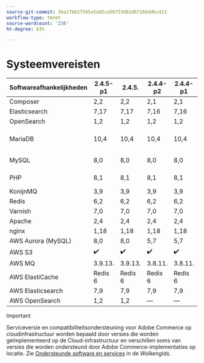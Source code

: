 ```yaml
---
source-git-commit: 3ba17b62f595e5a02ca56753d81d67166ddbc413
workflow-type: tm+mt
source-wordcount: '236'
ht-degree: 63%

---
```

# Systeemvereisten

<table style="table-layout:auto">
  <thead>
    <tr>
      <th>
        Softwareafhankelijkheden
      </th>
      <th>2.4.5-p1</th>
      <th>2.4.5.</th>
      <th>2.4.4-p2</th>
      <th>2.4.4-p1</th>
      <th>2.4.4.</th>
      <th>2.4.3-p3</th>
      <th>2.4.3-p2</th>
      <th>2.4.3.</th>
      <th>2.4.2.</th>
      <th>2.4.1.</th>
      <th>2.4.0.</th>
    </tr>
  </thead>
  <tbody>
    <tr>
      <td>Composer</td>
      <td>
            2,2
      </td>
      <td>
            2,2
      </td>
      <td>
            2,1
      </td>
      <td>
            2,1
      </td>
      <td>
            2,1
      </td>
      <td>
            1
      </td>
      <td>
            1
      </td>
      <td>
            1
      </td>
      <td>
            1
      </td>
      <td>
            1
      </td>
      <td>
            1
      </td>
    </tr>
    <tr>
      <td>Elasticsearch</td>
      <td>
            7,17
      </td>
      <td>
            7,17
      </td>
      <td>
            7,16
      </td>
      <td>
            7,16
      </td>
      <td>
            7,16
      </td>
      <td>
            7,16
      </td>
      <td>
            7,16
      </td>
      <td>
            7,10
      </td>
      <td>
            7,9
      </td>
      <td>
            7,7
      </td>
      <td>
            7,6
      </td>
    </tr>
    <tr>
      <td>OpenSearch</td>
      <td>
            1,2
      </td>
      <td>
            1,2
      </td>
      <td>
            1,2
      </td>
      <td>
            1,2
      </td>
      <td>
            1,2
      </td>
      <td>
            1,2
      </td>
      <td>
            1,2
      </td>
      <td>
          —
      </td>
      <td>
          —
      </td>
      <td>
          —
      </td>
      <td>
          —
      </td>
    </tr>
    <tr>
      <td>MariaDB</td>
      <td>
            10,4
      </td>
      <td>
            10,4
      </td>
      <td>
            10,4
      </td>
      <td>
            10,4
      </td>
      <td>
            10,4
      </td>
      <td>
            10,4
      </td>
      <td>
            10,4
      </td>
      <td>
            10,4
      </td>
      <td>
            10,4
      </td>
      <td>
            10,4
      </td>
      <td>
            10.2, 10.3, 10.4
      </td>
    </tr>
    <tr>
      <td>MySQL</td>
      <td>
            8,0
      </td>
      <td>
            8,0
      </td>
      <td>
            8,0
      </td>
      <td>
            8,0
      </td>
      <td>
            8,0
      </td>
      <td>
            8,0
      </td>
      <td>
            8,0
      </td>
      <td>
            8,0
      </td>
      <td>
            8,0
      </td>
      <td>
            8,0
      </td>
      <td>
            5.7, 8.0
      </td>
    </tr>
    <tr>
      <td>PHP</td>
      <td>
            8,1
      </td>
      <td>
            8,1
      </td>
      <td>
            8,1
      </td>
      <td>
            8,1
      </td>
      <td>
            8,1
      </td>
      <td>
            7,4
      </td>
      <td>
            7,4
      </td>
      <td>
            7,4
      </td>
      <td>
            7,4
      </td>
      <td>
            7,4
      </td>
      <td>
            7.3, 7.4
      </td>
    </tr>
    <tr>
      <td>KonijnMQ</td>
      <td>
            3,9
      </td>
      <td>
            3,9
      </td>
      <td>
            3,9
      </td>
      <td>
            3,9
      </td>
      <td>
            3,9
      </td>
      <td>
            3,8
      </td>
      <td>
            3,8
      </td>
      <td>
            3,8
      </td>
      <td>
            3,8
      </td>
      <td>
            3,8
      </td>
      <td>
            3,8
      </td>
    </tr>
    <tr>
      <td>Redis</td>
      <td>
            6,2
      </td>
      <td>
            6,2
      </td>
      <td>
            6,2
      </td>
      <td>
            6,2
      </td>
      <td>
            6,2
      </td>
      <td>
            6,0
      </td>
      <td>
            6,0
      </td>
      <td>
            6,0
      </td>
      <td>
            6,0
      </td>
      <td>
            5,0
      </td>
      <td>
            5,0
      </td>
    </tr>
    <tr>
      <td>Varnish</td>
      <td>
            7,0
      </td>
      <td>
            7,0
      </td>
      <td>
            7,0
      </td>
      <td>
            7,0
      </td>
      <td>
            7,0
      </td>
      <td>
            6,5
      </td>
      <td>
            6,5
      </td>
      <td>
            6,5
      </td>
      <td>
            6,4
      </td>
      <td>
            6,2
      </td>
      <td>
            6
      </td>
    </tr>
    <tr>
      <td>Apache</td>
      <td>
            2,4
      </td>
      <td>
            2,4
      </td>
      <td>
            2,4
      </td>
      <td>
            2,4
      </td>
      <td>
            2,4
      </td>
      <td>
            2,4
      </td>
      <td>
            2,4
      </td>
      <td>
            2,4
      </td>
      <td>
            2,4
      </td>
      <td>
            2,4
      </td>
      <td>
            2,4
      </td>
    </tr>
    <tr>
      <td>nginx</td>
      <td>
            1,18
      </td>
      <td>
            1,18
      </td>
      <td>
            1,18
      </td>
      <td>
            1,18
      </td>
      <td>
            1,18
      </td>
      <td>
            1,18
      </td>
      <td>
            1,18
      </td>
      <td>
            1,18
      </td>
      <td>
            1,18
      </td>
      <td>
            1,18
      </td>
      <td>
            1,18
      </td>
    </tr>
    <tr>
      <td>AWS Aurora (MySQL)</td>
      <td>
            8,0
      </td>
      <td>
            8,0
      </td>
      <td>
            5,7
      </td>
      <td>
            5,7
      </td>
      <td>
            5,7
      </td>
      <td>
            5,7
      </td>
      <td>
            5,7
      </td>
      <td>
            5,7
      </td>
      <td>
          —
      </td>
      <td>
          —
      </td>
      <td>
          —
      </td>
    </tr>
    <tr>
      <td>AWS S3</td>
      <td>
            ✔️
      </td>
      <td>
            ✔️
      </td>
      <td>
            ✔️
      </td>
      <td>
            ✔️
      </td>
      <td>
            ✔️
      </td>
      <td>
            ✔️
      </td>
      <td>
            ✔️
      </td>
      <td>
            ✔️
      </td>
      <td>
            ✔️
      </td>
      <td>
          —
      </td>
      <td>
          —
      </td>
    </tr>
    <tr>
      <td>AWS MQ</td>
      <td>
            3.9.13.
      </td>
      <td>
            3.9.13.
      </td>
      <td>
            3.8.11.
      </td>
      <td>
            3.8.11.
      </td>
      <td>
            3.8.11.
      </td>
      <td>
            3.8.11.
      </td>
      <td>
            3.8.11.
      </td>
      <td>
            3.8.11.
      </td>
      <td>
          —
      </td>
      <td>
          —
      </td>
      <td>
          —
      </td>
    </tr>
    <tr>
      <td>AWS ElastiCache</td>
      <td>
            Redis 6
      </td>
      <td>
            Redis 6
      </td>
      <td>
            Redis 6
      </td>
      <td>
            Redis 6
      </td>
      <td>
            Redis 6
      </td>
      <td>
            Redis 6
      </td>
      <td>
            Redis 6
      </td>
      <td>
            Redis 6
      </td>
      <td>
          —
      </td>
      <td>
          —
      </td>
      <td>
          —
      </td>
    </tr>
    <tr>
      <td>AWS Elasticsearch</td>
      <td>
            7,9
      </td>
      <td>
            7,9
      </td>
      <td>
            7,9
      </td>
      <td>
            7,9
      </td>
      <td>
            7,9
      </td>
      <td>
            7,9
      </td>
      <td>
            7,9
      </td>
      <td>
            7,9
      </td>
      <td>
          —
      </td>
      <td>
          —
      </td>
      <td>
          —
      </td>
    </tr>
    <tr>
      <td>AWS OpenSearch</td>
      <td>
            1,2
      </td>
      <td>
            1,2
      </td>
      <td>
          —
      </td>
      <td>
          —
      </td>
      <td>
          —
      </td>
      <td>
          —
      </td>
      <td>
          —
      </td>
      <td>
          —
      </td>
      <td>
          —
      </td>
      <td>
          —
      </td>
      <td>
          —
      </td>
    </tr>
  </tbody>
</table>

>[!IMPORTANT]
>
>Serviceversie en compatibiliteitsondersteuning voor Adobe Commerce op cloudinfrastructuur worden bepaald door versies die worden geïmplementeerd op de Cloud-infrastructuur en verschillen soms van versies die worden ondersteund door Adobe Commerce-implementaties op locatie. Zie [Ondersteunde software en services](https://devdocs.magento.com/cloud/requirements/cloud-requirements.html#cloud-arch-software) in de _Wolkengids_.
